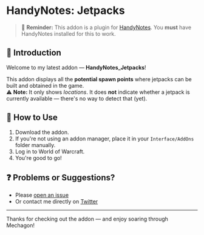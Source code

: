 # HandyNotes: Jetpacks

> 🚨 **Reminder:** This addon is a plugin for [HandyNotes](https://www.curseforge.com/wow/addons/handynotes). You **must** have HandyNotes installed for this to work.

## 🧭 Introduction

Welcome to my latest addon — **HandyNotes_Jetpacks**!

This addon displays all the **potential spawn points** where jetpacks can be built and obtained in the game.  
⚠️ **Note:** It only shows *locations*. It does **not** indicate whether a jetpack is currently available — there's no way to detect that (yet).

## 🚀 How to Use

1. Download the addon.
2. If you're not using an addon manager, place it in your `Interface/AddOns` folder manually.
3. Log in to World of Warcraft.
4. You're good to go!

## ❓ Problems or Suggestions?

- Please [open an issue](https://legacy.curseforge.com/wow/addons/handynotes_jetpacks/issues/create)
- Or contact me directly on [Twitter](https://x.com/vGasteren)

---

Thanks for checking out the addon — and enjoy soaring through Mechagon!